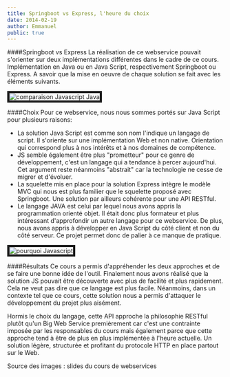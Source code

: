 ```yaml
---
title: Springboot vs Express, l'heure du choix
date: 2014-02-19
author: Emmanuel
public: true
---
```


####Springboot vs Express
La réalisation de ce webservice pouvait s'orienter sur deux implémentations différentes dans le cadre de ce cours.
Implémentation en Java ou en Java Script, respectivement Springboot ou Express.
A savoir que la mise en oeuvre de chaque solution se fait avec les éléments suivants.

<img src="/img/comparaison.png" alt="comparaison Javascript Java" border="5">

####Choix
Pour ce webservice, nous nous sommes portés sur Java Script pour plusieurs raisons:
- La solution Java Script est comme son nom l'indique un langage de script. Il s'oriente sur une implémentation Web et non native. Orientation qui correspond plus à nos intérêts et à nos domaines de compétence.
- JS semble également être plus "prometteur" pour ce genre de développement, c'est un langage qui a tendance à percer aujourd'hui. Cet argument reste néanmoins "abstrait" car la technologie ne cesse de migrer et d'évoluer.
- La squelette mis en place pour la solution Express intègre le modèle MVC qui nous est plus familier que le squelette proposé avec Springboot. Une solution par ailleurs cohérente pour une API RESTful.
- Le langage JAVA est celui par lequel nous avons appris la programmation orienté objet. Il était donc plus formateur et plus intéressant d'approfondir un autre langage pour ce webservice. De plus, nous avons appris à développer en Java Script du côté client et non du côté serveur. Ce projet permet donc de palier à ce manque de pratique.

<img src="/img/why.png" alt="pourquoi Javascript" border="5">

####Résultats
Ce cours a permis d'appréhender les deux approches et de se faire une bonne idée de l'outil.
Finalement nous avons réalisé que la solution JS pouvait être découverte avec plus de facilité et plus rapidement. Cela ne veut pas dire que ce langage est plus facile. Néanmoins, dans un contexte tel que ce cours, cette solution nous a permis d'attaquer le développement du projet plus aisément.

Hormis le choix du langage, cette API approche la philosophie RESTful plutôt qu'un Big Web Service premièrement car c'est une contrainte imposée par les responsables du cours mais également parce que cette approche tend à être de plus en plus implémentée à l'heure actuelle. Un solution légère, structurée et profitant du protocole HTTP en place partout sur le Web.

Source des images : slides du cours de webservices


